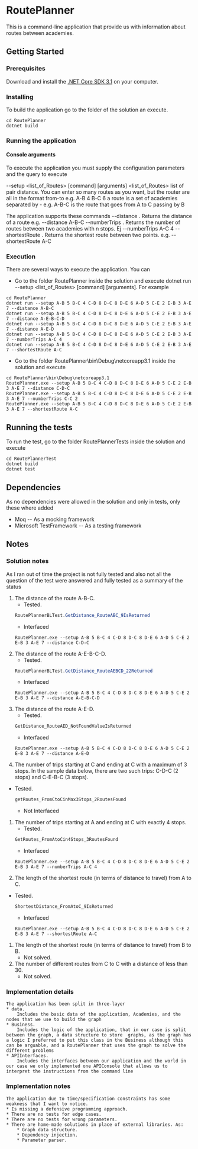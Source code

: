 # RoutePlanner

This is a command-line application that provide us with information about routes between academies.

## Getting Started

### Prerequisites

Download and install the [.NET Core SDK 3.1](https://dotnet.microsoft.com/download/dotnet-core/3.1) on your computer.

### Installing

To build the application go to the folder of the solution an execute.

```console
cd RoutePlanner
dotnet build
```

### Running the application

#### Console arguments
To execute the application you must supply the configuration parameters and the query to execute

--setup <list_of_Routes> [command] [arguments]
<list_of_Routes> list of pair <route> distance. You can enter so many routes as you want, but the router are all in the format from-to e.g. A-B 4 B-C 6
<route> a route is a set of academies separated by - e.g. A-B-C is the route that goes from A to C passing by B

The application supports these commands
--distance <route>. Returns the distance of a route e.g. --distance A-B-C
--numberTrips <route> <stops>. Returns the number of routes between two academies with n stops. Ej --numberTrips A-C 4
--shortestRoute <route>. Returns the shortest route between two points. e.g. --shortestRoute A-C


### Execution

There are several ways to execute the application. You can 
* Go to the folder RoutePlanner inside the solution and execute dotnet run --setup <list_of_Routes> [command] [arguments]. For example

```console
cd RoutePlanner
dotnet run --setup A-B 5 B-C 4 C-D 8 D-C 8 D-E 6 A-D 5 C-E 2 E-B 3 A-E 7 --distance A-B-C
dotnet run --setup A-B 5 B-C 4 C-D 8 D-C 8 D-E 6 A-D 5 C-E 2 E-B 3 A-E 7 --distance A-E-B-C-D
dotnet run --setup A-B 5 B-C 4 C-D 8 D-C 8 D-E 6 A-D 5 C-E 2 E-B 3 A-E 7 --distance A-E-D
dotnet run --setup A-B 5 B-C 4 C-D 8 D-C 8 D-E 6 A-D 5 C-E 2 E-B 3 A-E 7 --numberTrips A-C 4
dotnet run --setup A-B 5 B-C 4 C-D 8 D-C 8 D-E 6 A-D 5 C-E 2 E-B 3 A-E 7 --shortestRoute A-C

```

* Go to the folder RoutePlanner\bin\Debug\netcoreapp3.1 inside the solution and execute

```console
cd RoutePlanner\bin\Debug\netcoreapp3.1
RoutePlanner.exe --setup A-B 5 B-C 4 C-D 8 D-C 8 D-E 6 A-D 5 C-E 2 E-B 3 A-E 7 --distance C-D-C
RoutePlanner.exe --setup A-B 5 B-C 4 C-D 8 D-C 8 D-E 6 A-D 5 C-E 2 E-B 3 A-E 7 --numberTrips C-C 2
RoutePlanner.exe --setup A-B 5 B-C 4 C-D 8 D-C 8 D-E 6 A-D 5 C-E 2 E-B 3 A-E 7 --shortestRoute A-C
```

## Running the tests
To run the test, go to the folder RoutePlannerTests inside the solution and execute

```console
cd RoutePlannerTest
dotnet build
dotnet test
```

## Dependencies
As no dependencies were allowed in the solution and only in tests, only these where added 

* Moq -- As a mocking framework
* Microsoft TestFramework -- As a testing framework

## Notes

### Solution notes

As I ran out of time the project is not fully tested and also not all the question of the test were answered and fully tested as a summary of the status

1. The distance of the route A-B-C.
    * Tested.     
    ```c#
    RoutePlannerBLTest.GetDistance_RouteABC_9IsReturned
    ```
    * Interfaced   
    ```console
    RoutePlanner.exe --setup A-B 5 B-C 4 C-D 8 D-C 8 D-E 6 A-D 5 C-E 2 E-B 3 A-E 7 --distance C-D-C
    ```
1. The distance of the route A-E-B-C-D.
    * Tested.     
    ```c#
    RoutePlannerBLTest.GetDistance_RouteAEBCD_22Returned
    ```
    * Interfaced   
    ```console
    RoutePlanner.exe --setup A-B 5 B-C 4 C-D 8 D-C 8 D-E 6 A-D 5 C-E 2 E-B 3 A-E 7 --distance A-E-B-C-D
    ```
1. The distance of the route A-E-D.
    * Tested.     
    ```c#
    GetDistance_RouteAED_NotFoundValueIsReturned
    ```
    * Interfaced   
    ```console
    RoutePlanner.exe --setup A-B 5 B-C 4 C-D 8 D-C 8 D-E 6 A-D 5 C-E 2 E-B 3 A-E 7 --distance A-E-D
    ```
1. The number of trips starting at C and ending at C with a maximum of 3 stops. In the
sample data below, there are two such trips: C-D-C (2 stops) and C-E-B-C (3 stops).
 * Tested.     
    ```c#
    getRoutes_FromCtoCinMax3Stops_2RoutesFound
    ```
    * Not Interfaced   
1. The number of trips starting at A and ending at C with exactly 4 stops.
    * Tested.     
    ```c#
    GetRoutes_FromAtoCin4Stops_3RoutesFound
    ```
    * Interfaced   
    ```console
    RoutePlanner.exe --setup A-B 5 B-C 4 C-D 8 D-C 8 D-E 6 A-D 5 C-E 2 E-B 3 A-E 7 --numberTrips A-C 4
    ```
1. The length of the shortest route (in terms of distance to travel) from A to C.
 * Tested.     
    ```c#
    ShortestDistance_FromAtoC_9IsReturned
    ```
    * Interfaced   
    ```console
    RoutePlanner.exe --setup A-B 5 B-C 4 C-D 8 D-C 8 D-E 6 A-D 5 C-E 2 E-B 3 A-E 7 --shortestRoute A-C
    ```
1. The length of the shortest route (in terms of distance to travel) from B to B.
    * Not solved.
1. The number of different routes from C to C with a distance of less than 30.
    * Not solved.

### Implementation details
    The application has been split in three-layer
    * data. 
        Includes the basic data of the application, Academies, and the nodes that we use to build the graph
    * Business. 
        Includes the logic of the application, that in our case is split between the graph, a data structure to store  graphs, as the graph has a logic I preferred to put this class in the Business although this can be arguable, and a RoutePlanner that uses the graph to solve the different problems
    * APIInterfaces.
        Includes the interfaces between our application and the world in our case we only implemented one APIConsole that allows us to interpret the instructions from the command line

### Implementation notes
    The application due to time/specification constraints has some weakness that I want to notice.
    * Is missing a defensive programming approach. 
    * There are no tests for edge cases.
    * There are no tests for wrong parameters.
    * There are home-made solutions in place of external libraries. As:
        * Graph data structure.
        * Dependency injection.
        * Parameter parser.

